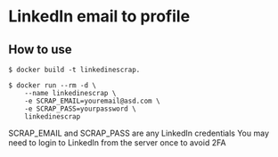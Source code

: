 # LinkedIn email to profile

## How to use
```
$ docker build -t linkedinescrap.

$ docker run --rm -d \
    --name linkedinescrap \
    -e SCRAP_EMAIL=youremail@asd.com \
    -e SCRAP_PASS=yourpassword \
    linkedinescrap
```

SCRAP_EMAIL and SCRAP_PASS are any LinkedIn credentials
You may need to login to LinkedIn from the server once to avoid 2FA
